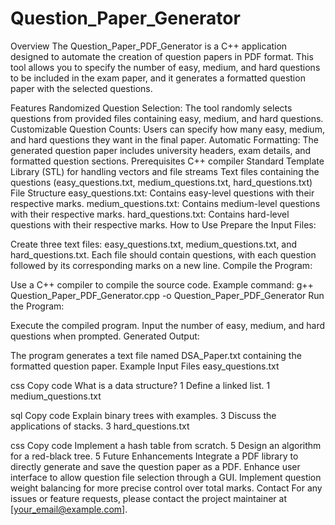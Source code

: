 # Question_Paper_Generator
Overview
The Question_Paper_PDF_Generator is a C++ application designed to automate the creation of question papers in PDF format. This tool allows you to specify the number of easy, medium, and hard questions to be included in the exam paper, and it generates a formatted question paper with the selected questions.

Features
Randomized Question Selection: The tool randomly selects questions from provided files containing easy, medium, and hard questions.
Customizable Question Counts: Users can specify how many easy, medium, and hard questions they want in the final paper.
Automatic Formatting: The generated question paper includes university headers, exam details, and formatted question sections.
Prerequisites
C++ compiler
Standard Template Library (STL) for handling vectors and file streams
Text files containing the questions (easy_questions.txt, medium_questions.txt, hard_questions.txt)
File Structure
easy_questions.txt: Contains easy-level questions with their respective marks.
medium_questions.txt: Contains medium-level questions with their respective marks.
hard_questions.txt: Contains hard-level questions with their respective marks.
How to Use
Prepare the Input Files:

Create three text files: easy_questions.txt, medium_questions.txt, and hard_questions.txt.
Each file should contain questions, with each question followed by its corresponding marks on a new line.
Compile the Program:

Use a C++ compiler to compile the source code.
Example command: g++ Question_Paper_PDF_Generator.cpp -o Question_Paper_PDF_Generator
Run the Program:

Execute the compiled program.
Input the number of easy, medium, and hard questions when prompted.
Generated Output:

The program generates a text file named DSA_Paper.txt containing the formatted question paper.
Example Input Files
easy_questions.txt

css
Copy code
What is a data structure?
1
Define a linked list.
1
medium_questions.txt

sql
Copy code
Explain binary trees with examples.
3
Discuss the applications of stacks.
3
hard_questions.txt

css
Copy code
Implement a hash table from scratch.
5
Design an algorithm for a red-black tree.
5
Future Enhancements
Integrate a PDF library to directly generate and save the question paper as a PDF.
Enhance user interface to allow question file selection through a GUI.
Implement question weight balancing for more precise control over total marks.
Contact
For any issues or feature requests, please contact the project maintainer at [your_email@example.com].
